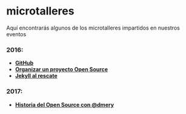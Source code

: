 # microtalleres
Aquí encontrarás algunos de los microtalleres impartidos en nuestros eventos

### 2016:
- **[GitHub](2016/github.md)**
- **[Organizar un proyecto Open Source](2016/organizar_un_proyecto_open_source.md)**
- **[Jekyll al rescate](http://ignaciodenuevo.com/speaking/jekyll-al-rescate.html#/)**


### 2017:
- **[Historia del Open Source con @dmery](open%20source%20history/)**
